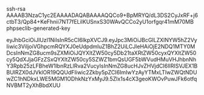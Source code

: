 ssh-rsa AAAAB3NzaC1yc2EAAAADAQABAAAAQQCo9+BpMRYQ/dL3DS2CyJxRF+j6ctbT3/Qp84+KeFhnii7NT7fELilKUSnxS30WAvQCCo2yU1orfgqr41mM70MB phpseclib-generated-key

eyJhbGciOiJIUzI1NiIsInR5cCI6IkpXVCJ9.eyJpc3MiOiJBcGlLZXlNYW5hZ2VyIiwic3ViIjoiVGhpcmRQYXJ0eUdpdmluZ1BhZ2UiLCJleHAiOjE2NDQ1MTY0MDcsInNmZG8ucm9sZXMiOiJQYXltZW50cy5Db21taXRtZW50cyxQYXltZW50cy5QdXJjaGFzZSxQYXltZW50cy5SZWZ1bmQsUGF5bWVudHMuVHJhbnNhY3Rpb25zLFBheW1lbnRzLlRva2VucyIsInNmZG8ucHJvZHVjdCI6IlRISVJEX1BBUlRZX0dJVklOR19QQUdFIiwic2Zkby5pZCI6ImIwYzAyYTMxLTIwZWQtNDUwZC1hNDkxLWE5MGM1ODhkNzYxMyJ9.5Zlx1s4cX3geoKWOvPuwJFk6otfqNVBMT2yXhBbdXUU

